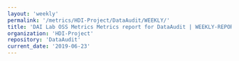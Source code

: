 ```yaml
---
layout: 'weekly'
permalink: '/metrics/HDI-Project/DataAudit/WEEKLY/'
title: 'DAI Lab OSS Metrics Metrics report for DataAudit | WEEKLY-REPORT-2019-06-23'
organization: 'HDI-Project'
repository: 'DataAudit'
current_date: '2019-06-23'
---
```

